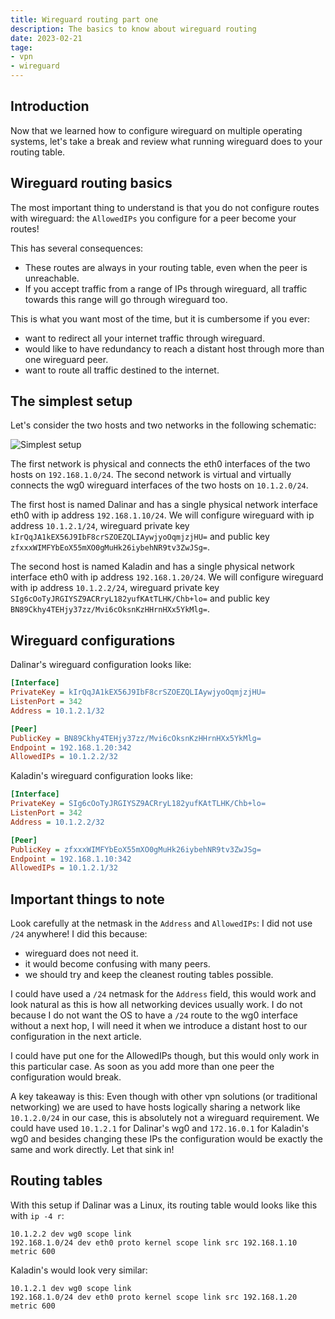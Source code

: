 ```yaml
---
title: Wireguard routing part one
description: The basics to know about wireguard routing
date: 2023-02-21
tage:
- vpn
- wireguard
---
```


## Introduction

Now that we learned how to configure wireguard on multiple operating systems, let's take a break and review what running wireguard does to your routing table.

## Wireguard routing basics

The most important thing to understand is that you do not configure routes with wireguard: the `AllowedIPs` you configure for a peer become your routes!

This has several consequences:
- These routes are always in your routing table, even when the peer is unreachable.
- If you accept traffic from a range of IPs through wireguard, all traffic towards this range will go through wireguard too.

This is what you want most of the time, but it is cumbersome if you ever:
- want to redirect all your internet traffic through wireguard.
- would like to have redundancy to reach a distant host through more than one wireguard peer.
- want to route all traffic destined to the internet.

## The simplest setup

Let's consider the two hosts and two networks in the following schematic:

![Simplest setup](/static/wireguard-routing-1.drawio.svg)

The first network is physical and connects the eth0 interfaces of the two hosts on `192.168.1.0/24`. The second network is virtual and virtually connects the wg0 wireguard interfaces of the two hosts on `10.1.2.0/24`.

The first host is named Dalinar and has a single physical network interface eth0 with ip address `192.168.1.10/24`. We will configure wireguard with ip address `10.1.2.1/24`, wireguard private key `kIrQqJA1kEX56J9IbF8crSZOEZQLIAywjyoOqmjzjHU=` and public key `zfxxxWIMFYbEoX55mXO0gMuHk26iybehNR9tv3ZwJSg=`.

The second host is named Kaladin and has a single physical network interface eth0 with ip address `192.168.1.20/24`. We will configure wireguard with ip address `10.1.2.2/24`, wireguard private key `SIg6cOoTyJRGIYSZ9ACRryL182yufKAtTLHK/Chb+lo=` and public key `BN89Ckhy4TEHjy37zz/Mvi6cOksnKzHHrnHXx5YkMlg=`.

## Wireguard configurations

Dalinar's wireguard configuration looks like:
```cfg
[Interface]
PrivateKey = kIrQqJA1kEX56J9IbF8crSZOEZQLIAywjyoOqmjzjHU=
ListenPort = 342
Address = 10.1.2.1/32

[Peer]
PublicKey = BN89Ckhy4TEHjy37zz/Mvi6cOksnKzHHrnHXx5YkMlg=
Endpoint = 192.168.1.20:342
AllowedIPs = 10.1.2.2/32
```

Kaladin's wireguard configuration looks like:
```cfg
[Interface]
PrivateKey = SIg6cOoTyJRGIYSZ9ACRryL182yufKAtTLHK/Chb+lo=
ListenPort = 342
Address = 10.1.2.2/32

[Peer]
PublicKey = zfxxxWIMFYbEoX55mXO0gMuHk26iybehNR9tv3ZwJSg=
Endpoint = 192.168.1.10:342
AllowedIPs = 10.1.2.1/32
```

## Important things to note

Look carefully at the netmask in the `Address` and `AllowedIPs`: I did not use `/24` anywhere! I did this because:
- wireguard does not need it.
- it would become confusing with many peers.
- we should try and keep the cleanest routing tables possible.

I could have used a `/24` netmask for the `Address` field, this would work and look natural as this is how all networking devices usually work. I do not because I do not want the OS to have a `/24` route to the wg0 interface without a next hop, I will need it when we introduce a distant host to our configuration in the next article.

I could have put one for the AllowedIPs though, but this would only work in this particular case. As soon as you add more than one peer the configuration would break.

A key takeaway is this: Even though with other vpn solutions (or traditional networking) we are used to have hosts logically sharing a network like `10.1.2.0/24` in our case, this is absolutely not a wireguard requirement. We could have used `10.1.2.1` for Dalinar's wg0 and `172.16.0.1` for Kaladin's wg0 and besides changing these IPs the configuration would be exactly the same and work directly. Let that sink in!

## Routing tables

With this setup if Dalinar was a Linux, its routing table would looks like this with `ip -4 r`:
```
10.1.2.2 dev wg0 scope link
192.168.1.0/24 dev eth0 proto kernel scope link src 192.168.1.10 metric 600
```

Kaladin's would look very similar:
```
10.1.2.1 dev wg0 scope link
192.168.1.0/24 dev eth0 proto kernel scope link src 192.168.1.20 metric 600
```